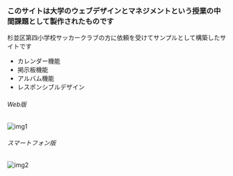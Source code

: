 ### このサイトは大学のウェブデザインとマネジメントという授業の中間課題として製作されたものです

杉並区第四小学校サッカークラブの方に依頼を受けてサンプルとして構築したサイトです

- カレンダー機能
- 掲示板機能
- アルバム機能
- レスポンシブルデザイン

###### Web版
![img1](https://cloud.githubusercontent.com/assets/17031124/19711873/045db302-9b74-11e6-83a5-a7cf4e9f15ad.png)

###### スマートフォン版
![img2](https://cloud.githubusercontent.com/assets/17031124/19711877/0cffcff4-9b74-11e6-9384-7b3b802e2322.png)

